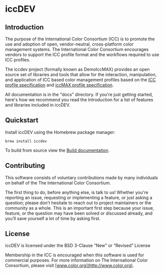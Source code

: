 # iccDEV

## Introduction

The purpose of the International Color Consortium (ICC) is to promote
the use and adoption of open, vendor-neutral, cross-platform color management systems.
The International Color Consortium encourages vendors to support the ICC profile
format and the workflows required to use ICC profiles.

The iccdev project (formally known as DemoIccMAX) provides an
open source set of libraries and tools that allow for the interaction, manipulation,
and application of ICC based color management profiles based on the 
[ICC profile specification](http://www.color.org/icc_specs2.xalter) and 
[iccMAX profile specification](http://www.color.org/iccmax.xalter).

All documentation is in the "docs" directory. If you're just getting started, 
here's how we recommend you read the Introduction for a list of features and 
libraries included in iccDEV.


## Quickstart

Install iccDEV using the Homebrew package manager:

`brew install iccdev`

To build from source view the [Build documentation](docs/build.md).

## Contributing

This software consists of voluntary contributions made by many individuals
on behalf of the The International Color Consortium.

The first thing to do, before anything else, is talk to us! Whether you're
reporting an issue, requesting or implementing a feature, or just asking a
question; please don’t hesitate to reach out to project maintainers or the
community as a whole. This is an important first step because your issue,
feature, or the question may have been solved or discussed already, and you’ll
save yourself a lot of time by asking first.

## License

iccDEV is licensed under the BSD 3-Clause “New” or “Revised” License

Membership in the ICC is encouraged when this software is used for commercial purposes.
For more information on The International Color Consortium,
please visit [www.color.org](http://www.color.org).